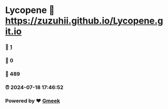 # Lycopene :link: https://zuzuhii.github.io/Lycopene.git.io 
### :page_facing_up: [1](https://zuzuhii.github.io/Lycopene.git.io/tag.html) 
### :speech_balloon: 0 
### :hibiscus: 489 
### :alarm_clock: 2024-07-18 17:46:52 
### Powered by :heart: [Gmeek](https://github.com/Meekdai/Gmeek)
